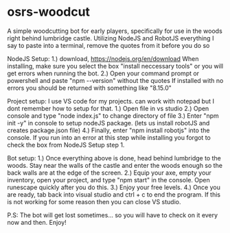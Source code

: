 # osrs-woodcut
A simple woodcutting bot for early players, specifically for use in the woods right behind lumbridge castle. 
Utilizing NodeJS and RobotJS
everything I say to paste into a terminal, remove the quotes from it before you do so

NodeJS Setup:
1.) download, https://nodejs.org/en/download
When installing, make sure you select the box "install neccessary tools" or you will get errors when running the bot.
2.) Open your command prompt or powershell and paste "npm --version" without the quotes
If installed with no errors you should be returned with something like "8.15.0"

Project setup:
I use VS code for my projects. can work with notepad but I dont remember how to setup for that. 
1.) Open file in vs studio
2.) Open console and type "node index.js" to change directory of file 
3.) Enter "npm init -y" in console to setup nodeJS package. (lets us install robotJS and creates package.json file)
4.) Finally, enter "npm install robotjs" into the console. If you run into an error at this step while installing you forgot to check the box from NodeJS Setup step 1.

Bot setup:
1.) Once everything above is done, head behind lumbridge to the woods. Stay near the walls of the castle and enter the woods enough so the back walls are at the edge of the screen.
2.) Equip your axe, empty your inventory, open your project, and type "npm start" in the console. Open runescape quickly after you do this. 
3.) Enjoy your free levels.
4.) Once you are ready, tab back into visual studio and ctrl + c to end the program. If this is not working for some reason then you can close VS studio.

P.S: The bot will get lost sometimes... so you will have to check on it every now and then. Enjoy!
